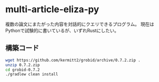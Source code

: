 # multi-article-eliza-py
複数の論文にまたがった内容を対話的にクエリできるプログラム。
現在はPythonで試験的に書いているが、いずれRustにしたい。

## 構築コード

```sh
wget https://github.com/kermitt2/grobid/archive/0.7.2.zip .
unzip 0.7.2.zip
cd grobid-0.7.2
./gradlew clean install
```